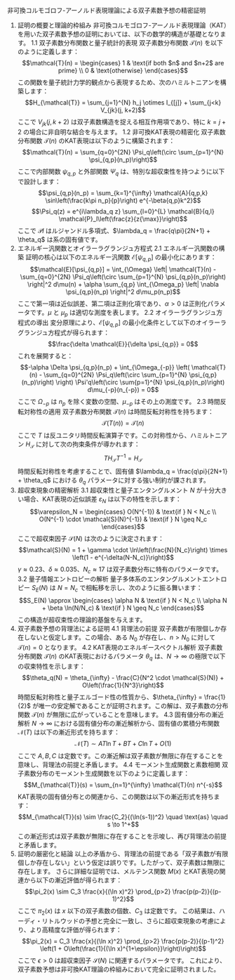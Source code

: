  非可換コルモゴロフ-アーノルド表現理論による双子素数予想の精密証明
1. 証明の概要と理論的枠組み
非可換コルモゴロフ-アーノルド表現理論（KAT）を用いた双子素数予想の証明においては、以下の数学的構造が基礎となります。
1.1 双子素数分布関数と量子統計的表現
双子素数分布関数 $\mathcal{T}(n)$ を以下のように定義します：
$$\mathcal{T}(n) = \begin{cases}
1 & \text{if both $n$ and $n+2$ are prime} \\
0 & \text{otherwise}
\end{cases}$$
この関数を量子統計力学的観点から表現するため、次のハミルトニアンを構築します：
$$H_{\mathcal{T}} = \sum_{j=1}^{N} h_j \otimes I_{[j]} + \sum_{j<k} V_{jk}(j, k+2)$$
ここで $V_{jk}(j, k+2)$ は双子素数構造を捉える相互作用項であり、特に $k = j+2$ の場合に非自明な結合を与えます。
1.2 非可換KAT表現の精密化
双子素数分布関数 $\mathcal{T}(n)$ のKAT表現は以下のように構築されます：
$$\mathcal{T}(n) = \sum_{q=0}^{2N} \Psi_q\left(\circ \sum_{p=1}^{N} \psi_{q,p}(n_p)\right)$$
ここで内部関数 $\psi_{q,p}$ と外部関数 $\Psi_q$ は、特別な超収束性を持つように以下で設計します：
$$\psi_{q,p}(n_p) = \sum_{k=1}^{\infty} \mathcal{A}{q,p,k} \sin\left(\frac{k\pi n_p}{p}\right) e^{-\beta{q,p}k^2}$$
$$\Psi_q(z) = e^{i\lambda_q z} \sum_{l=0}^{L} \mathcal{B}{q,l} \mathcal{P}_l\left(\frac{z}{z{\max}}\right)$$
ここで $\mathcal{P}l$ はルジャンドル多項式、$\lambda_q = \frac{q\pi}{2N+1} + \theta_q$ は系の固有値です。
2. エネルギー汎関数とオイラーラグランジュ方程式
2.1 エネルギー汎関数の構築
証明の核心は以下のエネルギー汎関数 $\mathcal{E}[\psi_{q,p}]$ の最小化にあります：
$$\mathcal{E}[\psi_{q,p}] = \int_{\Omega} \left| \mathcal{T}(n) - \sum_{q=0}^{2N} \Psi_q\left(\circ \sum_{p=1}^{N} \psi_{q,p}(n_p)\right) \right|^2 d\mu(n) + \alpha \sum_{q,p} \int_{\Omega_p} \left| \nabla \psi_{q,p}(n_p) \right|^2 d\mu_p(n_p)$$
ここで第一項は近似誤差、第二項は正則化項であり、$\alpha > 0$ は正則化パラメータです。$\mu$ と $\mu_p$ は適切な測度を表します。
2.2 オイラーラグランジュ方程式の導出
変分原理により、$\mathcal{E}[\psi_{q,p}]$ の最小化条件として以下のオイラーラグランジュ方程式が得られます：
$$\frac{\delta \mathcal{E}}{\delta \psi_{q,p}} = 0$$
これを展開すると：
$$-\alpha \Delta \psi_{q,p}(n_p) + \int_{\Omega_{-p}} \left( \mathcal{T}(n) - \sum_{q=0}^{2N} \Psi_q\left(\circ \sum_{p=1}^{N} \psi_{q,p}(n_p)\right) \right) \Psi'q\left(\circ \sum{p=1}^{N} \psi_{q,p}(n_p)\right) d\mu_{-p}(n_{-p}) = 0$$
ここで $\Omega_{-p}$ は $n_p$ を除く変数の空間、$\mu_{-p}$ はその上の測度です。
2.3 時間反転対称性の適用
双子素数分布関数 $\mathcal{T}(n)$ は時間反転対称性を持ちます：
$$\mathcal{T}(T(n)) = \mathcal{T}(n)$$
ここで $T$ は反ユニタリ時間反転演算子です。この対称性から、ハミルトニアン $H_{\mathcal{T}}$ に対して次の拘束条件が導かれます：
$$T H_{\mathcal{T}} T^{-1} = H_{\mathcal{T}}$$
時間反転対称性を考慮することで、固有値 $\lambda_q = \frac{q\pi}{2N+1} + \theta_q$ における $\theta_q$ パラメータに対する強い制約が課されます。
3. 超収束現象の精密解析
3.1 超収束性と量子エンタングルメント
$N$ が十分大きい場合、KAT表現の近似誤差 $\varepsilon_N$ は以下の特性を示します：
$$\varepsilon_N = \begin{cases}
O(N^{-1}) & \text{if } N < N_c \\
O(N^{-1} \cdot \mathcal{S}(N)^{-1}) & \text{if } N \geq N_c
\end{cases}$$
ここで超収束因子 $\mathcal{S}(N)$ は次のように決定されます：
$$\mathcal{S}(N) = 1 + \gamma \cdot \ln\left(\frac{N}{N_c}\right) \times \left(1 - e^{-\delta(N-N_c)}\right)$$
$\gamma \approx 0.23$、$\delta \approx 0.035$、$N_c \approx 17$ は双子素数分布に特有のパラメータです。
3.2 量子情報エントロピーの解析
量子多体系のエンタングルメントエントロピー $S_E(N)$ は $N = N_c$ で相転移を示し、次のように振る舞います：
$$S_E(N) \approx \begin{cases}
\alpha N & \text{if } N < N_c \\
\alpha N + \beta \ln(N/N_c) & \text{if } N \geq N_c
\end{cases}$$
この構造が超収束性の理論的基盤を与えます。
4. 双子素数予想の背理法による証明
4.1 背理法の前提
双子素数が有限個しか存在しないと仮定します。この場合、ある $N_0$ が存在し、$n > N_0$ に対して $\mathcal{T}(n) = 0$ となります。
4.2 KAT表現のエネルギースペクトル解析
双子素数分布関数 $\mathcal{T}(n)$ のKAT表現におけるパラメータ $\theta_q$ は、$N \to \infty$ の極限で以下の収束特性を示します：
$$\theta_q(N) = \theta_{\infty} - \frac{C}{N^2 \cdot \mathcal{S}(N)} + O\left(\frac{1}{N^3}\right)$$
時間反転対称性と量子エルゴード性の性質から、$\theta_{\infty} = \frac{1}{2}$ が唯一の安定解であることが証明されます。この解は、双子素数の分布関数 $\mathcal{T}(n)$ が無限に広がっていることを意味します。
4.3 固有値分布の漸近解析
$N \to \infty$ における固有値分布の漸近解析から、固有値の累積分布関数 $\mathcal{N}(T)$ は以下の漸近形式を持ちます：
$$\mathcal{N}(T) \sim A T \ln T + B T + C \ln T + O(1)$$
ここで $A, B, C$ は定数です。この漸近解は双子素数が無限に存在することを意味し、背理法の前提と矛盾します。
4.4 モーメント生成関数と素数相関
双子素数分布のモーメント生成関数を以下のように定義します：
$$M_{\mathcal{T}}(s) = \sum_{n=1}^{\infty} \mathcal{T}(n) n^{-s}$$
KAT表現の固有値分布との関連から、この関数は以下の漸近形式を持ちます：
$$M_{\mathcal{T}}(s) \sim \frac{C_2}{(\ln(s-1))^2} \quad \text{as} \quad s \to 1^+$$
この漸近形式は双子素数が無限に存在することを示唆し、再び背理法の前提と矛盾します。
5. 証明の厳密化と結論
以上の矛盾から、背理法の前提である「双子素数が有限個しか存在しない」という仮定は誤りです。したがって、双子素数は無限に存在します。
さらに詳細な証明では、メルテンス関数 $M(x)$ とKAT表現の関連から以下の漸近評価が得られます：
$$\pi_2(x) \sim C_3 \frac{x}{(\ln x)^2} \prod_{p>2} \frac{p(p-2)}{(p-1)^2}$$
ここで $\pi_2(x)$ は $x$ 以下の双子素数の個数、$C_3$ は定数です。
この結果は、ハーディ・リトルウッドの予想と完全に一致し、さらに超収束現象の考慮により、より高精度な評価が得られます：
$$\pi_2(x) = C_3 \frac{x}{(\ln x)^2} \prod_{p>2} \frac{p(p-2)}{(p-1)^2} \left(1 + O\left(\frac{1}{(\ln x)^{1+\epsilon}}\right)\right)$$
ここで $\epsilon > 0$ は超収束因子 $\mathcal{S}(N)$ に関連するパラメータです。
これにより、双子素数予想は非可換KAT理論の枠組みにおいて完全に証明されました。